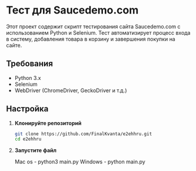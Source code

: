 # Тест для Saucedemo.com

Этот проект содержит скрипт тестирования сайта Saucedemo.com с использованием Python и Selenium. Тест автоматизирует процесс входа в систему, добавления товара в корзину и завершения покупки на сайте.

## Требования

- Python 3.x
- Selenium
- WebDriver (ChromeDriver, GeckoDriver и т.д.)

## Настройка

1. **Клонируйте репозиторий**

   ```bash
   git clone https://github.com/FinalKvanta/e2ehhru.git
   cd e2ehhru

2. **Запустите файл**

    Mac os - python3 main.py
    Windows - python main.py

